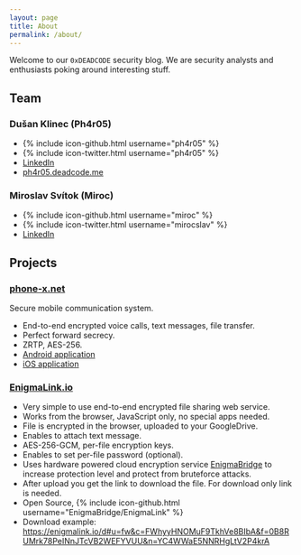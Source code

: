 ```yaml
---
layout: page
title: About
permalink: /about/
---
```


Welcome to our `0xDEADCODE` security blog.
We are security analysts and enthusiasts poking around interesting stuff. 

## Team

### Dušan Klinec (Ph4r05)
- {% include icon-github.html username="ph4r05" %}
- {% include icon-twitter.html username="ph4r05" %}
- [LinkedIn](https://www.linkedin.com/in/dklinec)
- [ph4r05.deadcode.me](https://ph4r05.deadcode.me)

### Miroslav Svítok (Miroc)
- {% include icon-github.html username="miroc" %}
- {% include icon-twitter.html username="mirocslav" %}
- [LinkedIn](https://cz.linkedin.com/in/msvitok)


## Projects

### [phone-x.net](https://www.phone-x.net/)
Secure mobile communication system.

* End-to-end encrypted voice calls, text messages, file transfer.
* Perfect forward secrecy.
* ZRTP, AES-256.
* [Android application](https://play.google.com/store/apps/details?id=net.phonex)
* [iOS application](https://itunes.apple.com/us/app/phonex-secure-communication/id957487057?mt=8)

### [EnigmaLink.io](https://enigmalink.io)

* Very simple to use end-to-end encrypted file sharing web service.
* Works from the browser, JavaScript only, no special apps needed.
* File is encrypted in the browser, uploaded to your GoogleDrive.
* Enables to attach text message.
* AES-256-GCM, per-file encryption keys.
* Enables to set per-file password (optional).
* Uses hardware powered cloud encryption service [EnigmaBridge](https://enigmabridge.com/) to increase protection level and protect from bruteforce attacks.
* After upload you get the link to download the file. For download only link is needed.
* Open Source, {% include icon-github.html username="EnigmaBridge/EnigmaLink" %}
* Download example: <https://enigmalink.io/d#u=fw&c=FWhyyHNOMuF9TkhVe8BIbA&f=0B8RUMrk78PeINnJTcVB2WEFYVUU&n=YC4WWaE5NNRHgLtV2P4krA>


<!--You can find the source code for Jekyll at-->
<!--{% include icon-github.html username="jekyll" %} /-->
<!--[jekyll](https://github.com/jekyll/jekyll)-->
